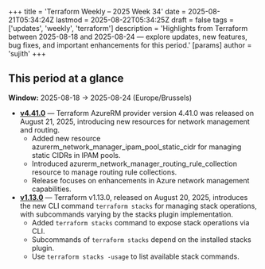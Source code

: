 +++
title = 'Terraform Weekly – 2025 Week 34'
date = 2025-08-21T05:34:24Z
lastmod = 2025-08-22T05:34:25Z
draft = false
tags = ['updates', 'weekly', 'terraform']
description = 'Highlights from Terraform between 2025-08-18 and 2025-08-24 — explore updates, new features, bug fixes, and important enhancements for this period.'
[params]
    author = 'sujith'
+++
## This period at a glance

**Window:** 2025-08-18 → 2025-08-24 (Europe/Brussels)

- **[v4.41.0](https://github.com/hashicorp/terraform-provider-azurerm/releases/tag/v4.41.0)** — Terraform AzureRM provider version 4.41.0 was released on August 21, 2025, introducing new resources for network management and routing.
  - Added new resource azurerm_network_manager_ipam_pool_static_cidr for managing static CIDRs in IPAM pools.
  - Introduced azurerm_network_manager_routing_rule_collection resource to manage routing rule collections.
  - Release focuses on enhancements in Azure network management capabilities.
- **[v1.13.0](https://github.com/hashicorp/terraform/releases/tag/v1.13.0)** — Terraform v1.13.0, released on August 20, 2025, introduces the new CLI command `terraform stacks` for managing stack operations, with subcommands varying by the stacks plugin implementation.
  - Added `terraform stacks` command to expose stack operations via CLI.
  - Subcommands of `terraform stacks` depend on the installed stacks plugin.
  - Use `terraform stacks -usage` to list available stack commands.

